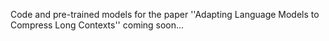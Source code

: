 Code and pre-trained models for the paper ''Adapting Language Models to Compress Long Contexts'' coming soon...
